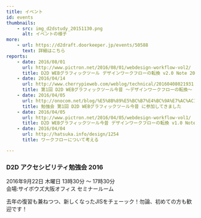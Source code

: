 ```yaml
---
title: イベント
id: events
thumbnails:
    - src: img_d2dstudy_20151130.png
      alt: イベントの様子
more:
    - url: https://d2draft.doorkeeper.jp/events/50588
      text: 詳細はこちら
reports:
    - date: 2016/08/01
      url: http://www.pictron.net/2016/08/01/webdesign-workflow-vol2/
      title: D2D WEBグラフィックツール デザインワークフローの転換 v2.0 Note 2016/7/23（土）
    - date: 2016/04/14
      url: http://www.cherrypieweb.com/weblog/technical/20160408021931.php
      title: 第1回 D2D WEBグラフィックツール今昔 ～デザインワークフローの転換～ でお話してきました
    - date: 2016/04/05
      url: http://onocom.net/blog/%E5%8B%89%E5%BC%B7%E4%BC%9A%E7%AC%AC1%E5%9B%9E-d2d-web%E3%82%B0%E3%83%A9%E3%83%95%E3%82%A3%E3%83%83%E3%82%AF%E3%83%84%E3%83%BC%E3%83%AB%E4%BB%8A%E6%98%94-%E3%81%AB%E5%8F%82%E5%8A%A0%E3%81%97
      title: 勉強会 第1回 D2D WEBグラフィックツール今昔 に参加してきました
    - date: 2016/04/05
      url: http://www.pictron.net/2016/04/05/webdesign-workflow-vol1/
      title: D2D WEBグラフィックツール今昔 デザインワークフローの転換 v1.0 Note 2016/4/2（土）
    - date: 2016/04/04
      url: http://hatsuka.info/design/1254
      title: ワークフローについて考える

---
```


### D2D アクセシビリティ勉強会 2016

2016年9月22日 木曜日 13時30分 ～ 17時30分  
会場:サイボウズ大阪オフィス セミナールーム

去年の復習も兼ねつつ、新しくなったJISをチェーック！勿論、初めての方も歓迎です！